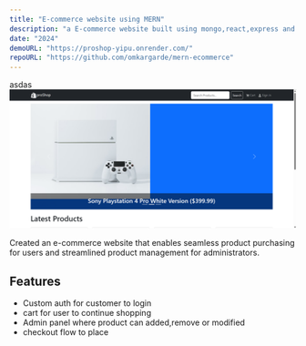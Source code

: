 ```yaml
---
title: "E-commerce website using MERN"
description: "a E-commerce website built using mongo,react,express and nodeJS."
date: "2024"
demoURL: "https://proshop-yipu.onrender.com/"
repoURL: "https://github.com/omkargarde/mern-ecommerce"
---
```


asdas
![E-commerce website Screenshot](/public/proshop.png)

Created an e-commerce website that enables seamless product purchasing for users and streamlined product management for administrators.

## Features

- Custom auth for customer to login
- cart for user to continue shopping
- Admin panel where product can added,remove or modified
- checkout flow to place
